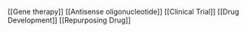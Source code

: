 [[Gene therapy]]
[[Antisense oligonucleotide]]
[[Clinical Trial]]
[[Drug Development]]
[[Repurposing Drug]]
